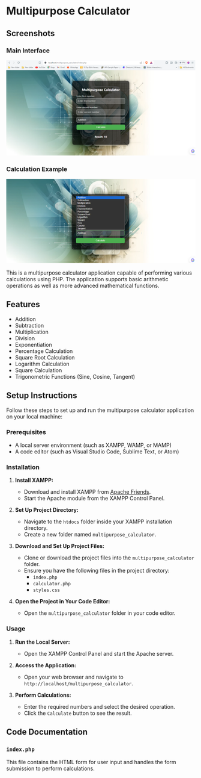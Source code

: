 # Multipurpose Calculator

## Screenshots

### Main Interface
![Main Interface](images/image.png)

### Calculation Example

![Dropdown menu](images/image-1.png)


This is a multipurpose calculator application capable of performing various calculations using PHP. The application supports basic arithmetic operations as well as more advanced mathematical functions.

## Features

- Addition
- Subtraction
- Multiplication
- Division
- Exponentiation
- Percentage Calculation
- Square Root Calculation
- Logarithm Calculation
- Square Calculation
- Trigonometric Functions (Sine, Cosine, Tangent)

## Setup Instructions

Follow these steps to set up and run the multipurpose calculator application on your local machine:

### Prerequisites

- A local server environment (such as XAMPP, WAMP, or MAMP)
- A code editor (such as Visual Studio Code, Sublime Text, or Atom)

### Installation

1. **Install XAMPP:**
   - Download and install XAMPP from [Apache Friends](https://www.apachefriends.org/index.html).
   - Start the Apache module from the XAMPP Control Panel.

2. **Set Up Project Directory:**
   - Navigate to the `htdocs` folder inside your XAMPP installation directory.
   - Create a new folder named `multipurpose_calculator`.

3. **Download and Set Up Project Files:**
   - Clone or download the project files into the `multipurpose_calculator` folder.
   - Ensure you have the following files in the project directory:
     - `index.php`
     - `calculator.php`
     - `styles.css`

4. **Open the Project in Your Code Editor:**
   - Open the `multipurpose_calculator` folder in your code editor.

### Usage

1. **Run the Local Server:**
   - Open the XAMPP Control Panel and start the Apache server.

2. **Access the Application:**
   - Open your web browser and navigate to `http://localhost/multipurpose_calculator`.

3. **Perform Calculations:**
   - Enter the required numbers and select the desired operation.
   - Click the `Calculate` button to see the result.

## Code Documentation

### `index.php`

This file contains the HTML form for user input and handles the form submission to perform calculations.

